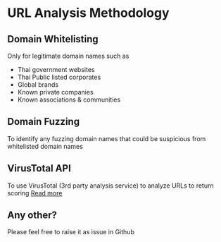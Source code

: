 # URL Analysis Methodology

## Domain Whitelisting

Only for legitimate domain names such as
- Thai government websites
- Thai Public listed corporates
- Global brands
- Known private companies
- Known associations & communities

## Domain Fuzzing

To identify any fuzzing domain names that could be suspicious from whitelisted domain names


## VirusTotal API

To use VirusTotal (3rd party analysis service) to analyze URLs to return scoring
[Read more](02_VirusTotal_API.md)

## Any other?

Please feel free to raise it as issue in Github


